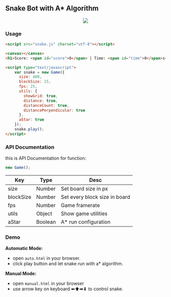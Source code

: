 ## Snake Bot with A* Algorithm

<center><img src="https://lh3.googleusercontent.com/-9OlsnWlfcmk/YABdtG1GR4I/AAAAAAAAK1E/PveFciPdnZs0VMvWSdvTekeaFBHXsZAywCLcBGAsYHQ/image.png"/></center>


### Usage
```html
<script src="snake.js" charset="utf-8"></script>

<canvas></canvas>
<h1>Score: <span id="score">0</span> | Time: <span id="time">0</span>s</h1>

<script type="text/javascript">
    var snake = new Game({
      size: 400,
      blockSize: 15,
      fps: 25,
      utils: {
        showGrid: true,
        distance: true,
        distanceCount: true,
        distancePerpendicular: true
      },
      aStar: true
    });
    snake.play();
</script>
```

### API Documentation
this is API Documentation for function: 
```js
new Game();
```
| Key | Type | Desc |
|--|--|--|
| size | Number | Set board size in px|
| blockSize | Number | Set every block size in board|
|fps|Number|Game framerate|
|utils|Object| Show game utilities|
|aStar|Boolean|A* run configuration|


### Demo
**Automatic Mode:**
- open `auto.html` in your browser.
- click play button and let snake run with a* algorithm.

**Manual Mode:**
- open `manual.html` in your browser
- use arrow key on keyboard ⬅⬆➡⬇ to control snake.
